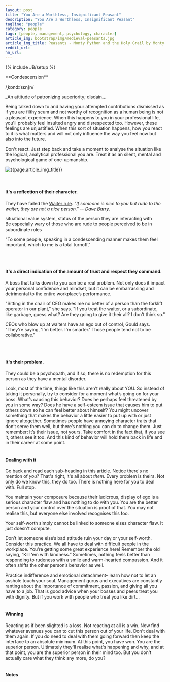 ```yaml
---
layout: post
title: "You Are a Worthless, Insignificant Peasant"
description: "You Are a Worthless, Insignificant Peasant"
tagline: "people"
category: people
tags: [people, management, psychology, character]
article_img: bootstrap/img/medieval-peasants.jpg
article_img_title: Peasants - Monty Python and the Holy Grail by Monty Python
reddit_url:
hn_url:
---
```

{% include JB/setup %}
<div class="intro">
<div class="intro-txt">
<span markdown="span">
**Condescension**
</span>

/ˌkɒndɪˈsɛnʃn/

<p>
<span markdown="span">_An attitude of patronizing superiority; disdain._</span>
</p>
<p>
Being talked down to and having your attempted contributions dismissed as if you are filthy scum and not worthy of recognition as a human being is not a pleasant experience. When this happens to you in your professional life, you'll probably feel insulted angry and disrespected too. However, these feelings are unjustified. When this sort of situation happens, how you react to it is what matters and will not only influence the way you feel now but also into the future.
</p>
<p>
Don't react. Just step back and take a moment to analyse the situation like the logical, analytical professional you are. Treat it as an silent, mental and psychological game of one-upmanship.
</p>

</div>
<div class="intro-img-border">
<div class="intro-img-bevel">
<div class="intro-img">
<img class="article-image" title="{{page.article_img_title}}" src="{{ASSET_PATH}}/{{page.article_img}}"/>
</div>
</div>
</div>
</div>
<br/>
<br/>

#### It's a reflection of their character.
They have failed the [Waiter rule][1]. _"If someone is nice to you but rude to the waiter, they are not a nice person."_ -- <cite>[Dave Barry][2]</cite>.


situational value system, 
status of the person they are interacting with  
Be especially wary of those who are rude to people perceived to be in subordinate roles






"To some people, speaking in a condescending manner makes them feel important, which to me is a total turnoff," 



<br/>
<br/>



#### It's a direct indication of the amount of trust and respect they command.

A boss that talks down to you can be a real problem. Not only does it impact your personal confidence and mindset, but it can be embarrassing and detrimental to the entire workplace’s performance. 

"Sitting in the chair of CEO makes me no better of a person than the forklift operator in our plant," she says. "If you treat the waiter, or a subordinate, like garbage, guess what? Are they going to give it their all? I don't think so."

CEOs who blow up at waiters have an ego out of control, Gould says. "They're saying, 'I'm better. I'm smarter.' Those people tend not to be collaborative."

<br/>
<br/>



#### It's their problem.
They could be a psychopath, and if so, there is no redemption for this person as they have a mental disorder.

Look, most of the time, things like this aren’t really about YOU. So instead of taking it personally, try to consider for a moment what’s going on for your boss. What’s causing this behavior? Does he perhaps feel threatened by you in some way? Does he have a self-esteem issue that causes him to put others down so he can feel better about himself? You might uncover something that makes the behavior a little easier to put up with or just ignore altogether. Sometimes people have annoying character traits that don’t serve them well, but there’s nothing you can do to change them. Just remember: It’s their issue, not yours. Take comfort in the fact that, if you see it, others see it too. And this kind of behavior will hold them back in life and in their career at some point.
<br/>
<br/>


#### Dealing with it

Go back and read each sub-heading in this article. Notice there's no mention of _you_? That's right, it's all about _them_. Every problem is theirs. Not only do we know this, they do too. There is nothing here for you to deal with. Full stop.

You maintain your composure because their ludicrous, display of ego is a serious character flaw and has nothing to do with you. You are the better person and your control over the situation is proof of that. You may not realise this, but everyone else involved recognises this too.

Your self-worth simply cannot be linked to someone elses character flaw. It just doesn't compute.


Don’t let someone else’s bad attitude ruin your day or your self-worth. Consider this practice. We all have to deal with difficult people in the workplace. You’re getting some great experience here! Remember the old saying, “Kill ‘em with kindness.” Sometimes, nothing feels better than responding to rudeness with a smile and warm-hearted compassion. And it often shifts the other person’s behavior as well.

Practice indifference and emotional detachment– learn how not to let an asshole touch your soul.  Management gurus and executives are constantly ranting about the importance of commitment, passion, and giving all you have to a job. That is good advice when your bosses and peers treat you with dignity. But if you work with people who treat you like dirt...
<br/>
<br/>


#### Winning
Reacting as if been slighted is a loss. Not reacting at all is a win. Now find whatever avenues you can to cut this person out of your life. Don't deal with them again. If you do need to deal with them going forward then keep the interface to an absolute minimum. At this point, you have won. You are the superior person. Ultimately they'll realise what's happening and why, and at that point, you are the superior person in their mind too. But you don't actually care what they think any more, do you?
<br/>
<br/>

#### Notes






[1]:http://en.wikipedia.org/wiki/Waiter_Rule
[2]:http://en.wikipedia.org/wiki/Dave_Barry









